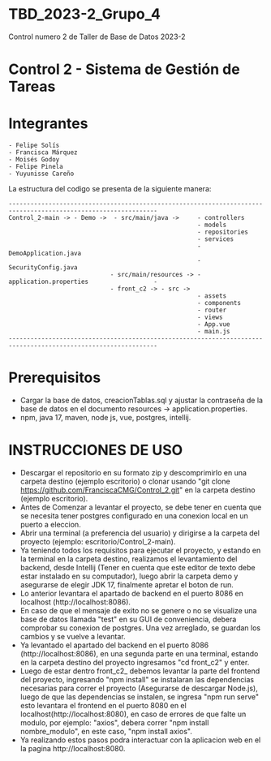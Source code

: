 # TBD_2023-2_Grupo_4

Control numero 2 de Taller de Base de Datos 2023-2

# Control 2 - Sistema de Gestión de Tareas

# Integrantes 

```
- Felipe Solís 
- Francisca Márquez
- Moisés Godoy
- Felipe Pinela
- Yuyunisse Careño
```

La estructura del codigo se presenta de la siguiente manera:
```
---------------------------------------------------------------------------------------------------------------
Control_2-main -> - Demo ->  - src/main/java ->     - controllers
                                                    - models      
                                                    - repositories
                                                    - services
                                                    - DemoApplication.java
                                                    -SecurityConfig.java                                                          
                            - src/main/resources -> - application.properties                  -
                            - front_c2 -> - src ->
                                                    - assets
                                                    - components
                                                    - router
                                                    - views
                                                    - App.vue
                                                    - main.js
---------------------------------------------------------------------------------------------------------------
```
# Prerequisitos
 - Cargar la base de datos, creacionTablas.sql y ajustar la contraseña de la base de datos en el documento resources -> application.properties.
 - npm, java 17, maven, node js, vue, postgres, intellij.

# INSTRUCCIONES DE USO

  - Descargar el repositorio en su formato zip y descomprimirlo en una carpeta destino (ejemplo escritorio) o clonar usando "git clone https://github.com/FranciscaCMG/Control_2.git" en la carpeta destino (ejemplo escritorio).
  - Antes de Comenzar a levantar el proyecto, se debe tener en cuenta que se necesita tener postgres configurado en una conexion local en un puerto a eleccion.
  - Abrir una terminal (a preferencia del usuario) y dirigirse a la carpeta del proyecto (ejemplo: escritorio/Control_2-main).
  - Ya teniendo todos los requisitos para ejecutar el proyecto, y estando en la terminal en la carpeta destino, realizamos el levantamiento del backend, desde Intellij (Tener en cuenta que este editor de texto debe estar instalado en su computador), luego abrir la carpeta demo y asegurarse de elegir JDK 17, finalmente apretar el boton de run.
  - Lo anterior levantara el apartado de backend en el puerto 8086 en localhost (http://localhost:8086).
  - En caso de que el mensaje de exito no se genere o no se visualize una base de datos llamada "test" en su GUI de conveniencia, debera comprobar su conexion de postgres. Una vez arreglado, se guardan los cambios y se vuelve a levantar.
  - Ya levantado el apartado del backend en el puerto 8086 (http://localhost:8086), en una segunda parte en una terminal, estando en la carpeta destino del proyecto ingresamos "cd front_c2" y enter.
  - Luego de estar dentro front_c2_ debemos levantar la parte del frontend del proyecto, ingresando "npm install" se instalaran las dependencias necesarias para correr el proyecto (Asegurarse de descargar Node.js), luego de que las dependencias se instalen, se ingresa "npm run serve" esto levantara el frontend en el puerto 8080 en el localhost(http://localhost:8080), en caso de errores de que falte un modulo, por ejemplo: "axios", debera correr "npm install nombre_modulo", en este caso, "npm install axios".
  - Ya realizando estos pasos podra interactuar con la aplicacion web en el la pagina http://localhost:8080.
 
